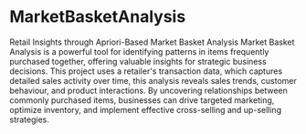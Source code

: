 # MarketBasketAnalysis
Retail Insights through Apriori-Based Market Basket Analysis
Market Basket Analysis is a powerful tool for identifying patterns in items frequently purchased together, offering valuable insights for strategic business decisions. This project uses a retailer's transaction data, which captures detailed sales activity over time, this analysis reveals sales trends, customer behaviour, and product interactions. By uncovering relationships between commonly purchased items, businesses can drive targeted marketing, optimize inventory, and implement effective cross-selling and up-selling strategies.
